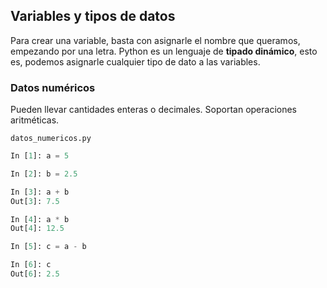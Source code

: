 ## Variables y tipos de datos

Para crear una variable, basta con asignarle el nombre que queramos, empezando por una letra. Python es un lenguaje de **tipado dinámico**, esto es, podemos asignarle cualquier tipo de dato a las variables.

### Datos numéricos
Pueden llevar cantidades enteras o decimales. Soportan operaciones aritméticas.

`datos_numericos.py`
```python
In [1]: a = 5                                                                                                                                                                                

In [2]: b = 2.5                                                                                                                                                                              

In [3]: a + b                                                                                                                                                                                
Out[3]: 7.5

In [4]: a * b                                                                                                                                                                                
Out[4]: 12.5

In [5]: c = a - b                                                                                                                                                                            

In [6]: c                                                                                                                                                                                    
Out[6]: 2.5
```

